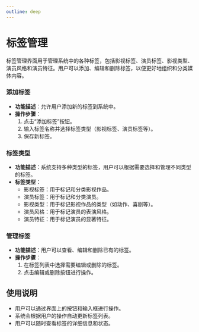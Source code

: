 ```yaml
---
outline: deep
---
```


# 标签管理

标签管理界面用于管理系统中的各种标签，包括影视标签、演员标签、影视类型、演员风格和演员特征。用户可以添加、编辑和删除标签，以便更好地组织和分类媒体内容。

<a-image style="border-radius: 12px" src="/public/images/usage/system-label-001.png" />

### 添加标签
- **功能描述**：允许用户添加新的标签到系统中。
- **操作步骤**：
  1. 点击“添加标签”按钮。
  2. 输入标签名称并选择标签类型（影视标签、演员标签等）。
  3. 保存新标签。

### 标签类型
- **功能描述**：系统支持多种类型的标签，用户可以根据需要选择和管理不同类型的标签。
- **标签类型**：
  - 影视标签：用于标记和分类影视作品。
  - 演员标签：用于标记和分类演员。
  - 影视类型：用于标记影视作品的类型（如动作、喜剧等）。
  - 演员风格：用于标记演员的表演风格。
  - 演员特征：用于标记演员的显著特征。

### 管理标签
- **功能描述**：用户可以查看、编辑和删除已有的标签。
- **操作步骤**：
  1. 在标签列表中选择需要编辑或删除的标签。
  2. 点击编辑或删除按钮进行操作。

## 使用说明
- 用户可以通过界面上的按钮和输入框进行操作。
- 系统会根据用户的操作自动更新标签列表。
- 用户可以随时查看标签的详细信息和状态。
